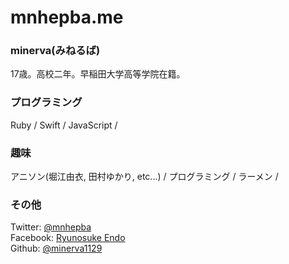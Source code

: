 # mnhepba.me

### minerva(みねるば)

17歳。高校二年。早稲田大学高等学院在籍。

### プログラミング

Ruby / Swift / JavaScript /

### 趣味

アニソン(堀江由衣, 田村ゆかり, etc...) / プログラミング / ラーメン /

### その他

Twitter: [@mnhepba](https://twitter.com/mnhepba)  
Facebook: [Ryunosuke Endo](https://www.facebook.com/Minerva1129)  
Github: [@minerva1129](https://github.com/minerva1129)
